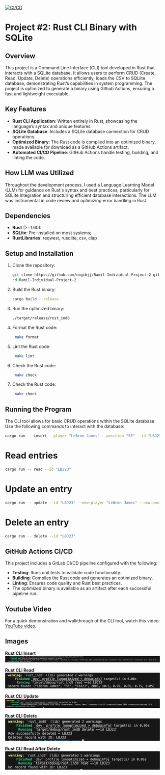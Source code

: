[![CI/CD](https://github.com/nogibjj/Ramil-Individual-Project-2/actions/workflows/main.yaml/badge.svg)](https://github.com/nogibjj/Ramil-Individual-Project-2/actions/workflows/main.yaml)

# Project #2: Rust CLI Binary with SQLite

## Overview
This project is a Command Line Interface (CLI) tool developed in Rust that interacts with a SQLite database. It allows users to perform CRUD (Create, Read, Update, Delete) operations efficiently, loads the CSV to SQLlite database, demonstrating Rust’s capabilities in system programming. The project is optimized to generate a binary using Github Actions, ensuring a fast and lightweight executable.

## Key Features
- **Rust CLI Application**: Written entirely in Rust, showcasing the language’s syntax and unique features.
- **SQLite Database**: Includes a SQLite database connection for CRUD operations.
- **Optimized Binary**: The Rust code is compiled into an optimized binary, made available for download as a GitHub Actions artifact.
- **Automated CI/CD Pipeline**: GitHub Actions handle testing, building, and linting the code.

## How LLM was Utilized
Throughout the development process, I used a Language Learning Model (LLM) for guidance on Rust's syntax and best practices, particularly for SQLite integration and structuring efficient database interactions. The LLM was instrumental in code review and optimizing error handling in Rust.

## Dependencies
- **Rust** (>=1.60): 
- **SQLite**: Pre-installed on most systems; 
- **RustLibraries**: reqwest, rusqlite, csv, clap

## Setup and Installation

1. Clone the repository:
   ```bash
   git clone https://github.com/nogibjj/Ramil-Individual-Project-2.git
   cd Ramil-Individual-Project-2
   ```

2. Build the Rust binary:
   ```bash
   cargo build --release
   ```

3. Run the optimized binary:
   ```bash
   ./target/release/rust_ind8
   ```
4. Format the Rust code:
   ```bash
    make format
   ```
5. Lint the Rust code:
   ```bash
    make lint
   ```

6. Check the Rust code:
   ```bash
    make check
   ```

7. Check the Rust code:
   ```bash
    make check
   ```

## Running the Program

The CLI tool allows for basic CRUD operations within the SQLite database. Use the following commands to interact with the database:

```bash
cargo run -- insert --player "LeBron James" --position "SF" --id "LBJ23" --draft-year 2003 --projected-spm 10.5 --superstar 0.95 --starter 0.85 --role-player 0.75 --bust 0.05
```

# Read entries
```bash
cargo run -- read --id "LBJ23"
```

# Update an entry
```bash
cargo run -- update --id "LBJ23" --new-player "LeBron James" --new-position "PF" --new-draft-year 2004 --new-projected-spm 11.0
```

# Delete an entry
```bash
cargo run -- delete --id "LBJ23"
```


## GitHub Actions CI/CD
This project includes a GitLab CI/CD pipeline configured with the following:
- **Testing**: Runs unit tests to validate code functionality.
- **Building**: Compiles the Rust code and generates an optimized binary.
- **Linting**: Ensures code quality and Rust best practices.
- The optimized binary is available as an artifact after each successful pipeline run.

## Youtube Video 
For a quick demonstration and walkthrough of the CLI tool, watch this video: [YouTube video](https://youtu.be/JWNB-1dY3C0).

## Images

**Rust CLI Insert**
![Run Example Console Output](https://github.com/nogibjj/Ramil-Individual-Project-2/blob/2ef392bf614b40f5a50cf18c9f3e3700c36a218b/images/insert.png)


**Rust CLI Read**
![Run Example Console Output](https://github.com/nogibjj/Ramil-Individual-Project-2/blob/2ef392bf614b40f5a50cf18c9f3e3700c36a218b/images/read.png)


**Rust CLI Update**
![Run Example Console Output](https://github.com/nogibjj/Ramil-Individual-Project-2/blob/2ef392bf614b40f5a50cf18c9f3e3700c36a218b/images/update.png)


**Rust CLI Delete**
![Run Example Console Output](https://github.com/nogibjj/Ramil-Individual-Project-2/blob/2ef392bf614b40f5a50cf18c9f3e3700c36a218b/images/delete.png)


**Rust CLI Read After Delete**
![Run Example Console Output](https://github.com/nogibjj/Ramil-Individual-Project-2/blob/2ef392bf614b40f5a50cf18c9f3e3700c36a218b/images/read%20after%20delete.png)

